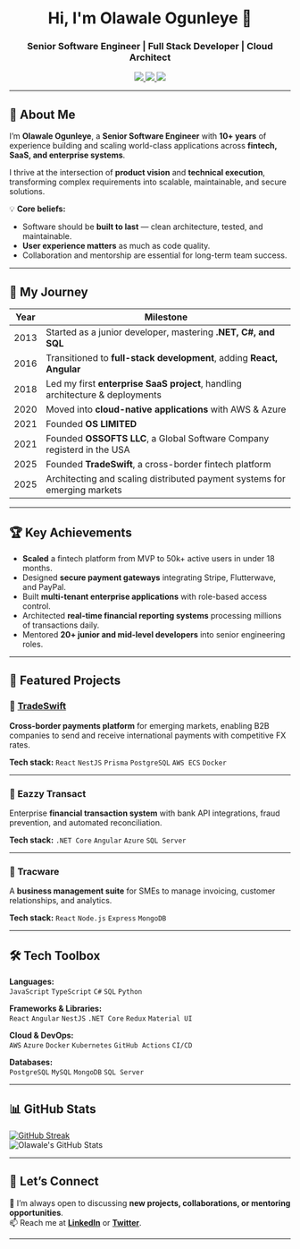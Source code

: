 <h1 align="center">Hi, I'm Olawale Ogunleye 👋</h1>
<h3 align="center">Senior Software Engineer | Full Stack Developer | Cloud Architect</h3>

<p align="center">
  <a href="https://www.linkedin.com/in/ogunleye-olawale">
    <img src="https://img.shields.io/badge/LinkedIn-blue?style=for-the-badge&logo=linkedin" />
  </a>
  <a href="https://twitter.com/wealsegun">
    <img src="https://img.shields.io/badge/Twitter-blue?style=for-the-badge&logo=twitter" />
  </a>
  <a href="https://www.youtube.com/channel/UCjIFYv3KJaU8b4Rk2TLHrxQ">
    <img src="https://img.shields.io/badge/YouTube-red?style=for-the-badge&logo=youtube" />
  </a>
</p>

---

## 🚀 About Me

I’m **Olawale Ogunleye**, a **Senior Software Engineer** with **10+ years** of experience building and scaling world-class applications across **fintech, SaaS, and enterprise systems**.

I thrive at the intersection of **product vision** and **technical execution**, transforming complex requirements into scalable, maintainable, and secure solutions.

💡 **Core beliefs:**
- Software should be **built to last** — clean architecture, tested, and maintainable.
- **User experience matters** as much as code quality.
- Collaboration and mentorship are essential for long-term team success.

---

## 📜 My Journey

| Year | Milestone |
|------|-----------|
| 2013 | Started as a junior developer, mastering **.NET, C#, and SQL** |
| 2016 | Transitioned to **full-stack development**, adding **React, Angular** |
| 2018 | Led my first **enterprise SaaS project**, handling architecture & deployments |
| 2020 | Moved into **cloud-native applications** with AWS & Azure |
| 2021 | Founded **OS LIMITED** |
| 2021 | Founded **OSSOFTS LLC**, a Global Software Company registerd in the USA|
| 2025 | Founded **TradeSwift**, a cross-border fintech platform |
| 2025 | Architecting and scaling distributed payment systems for emerging markets |

---

## 🏆 Key Achievements

- **Scaled** a fintech platform from MVP to 50k+ active users in under 18 months.  
- Designed **secure payment gateways** integrating Stripe, Flutterwave, and PayPal.  
- Built **multi-tenant enterprise applications** with role-based access control.  
- Architected **real-time financial reporting systems** processing millions of transactions daily.  
- Mentored **20+ junior and mid-level developers** into senior engineering roles.

---

## 💼 Featured Projects

### 🔹 [TradeSwift](https://www.tradeswifts.com)
**Cross-border payments platform** for emerging markets, enabling B2B companies to send and receive international payments with competitive FX rates.

**Tech stack:** `React` `NestJS` `Prisma` `PostgreSQL` `AWS ECS` `Docker`

---

### 🔹 Eazzy Transact
Enterprise **financial transaction system** with bank API integrations, fraud prevention, and automated reconciliation.

**Tech stack:** `.NET Core` `Angular` `Azure` `SQL Server`

---

### 🔹 Tracware
A **business management suite** for SMEs to manage invoicing, customer relationships, and analytics.

**Tech stack:** `React` `Node.js` `Express` `MongoDB`

---

## 🛠 Tech Toolbox

**Languages:**  
`JavaScript` `TypeScript` `C#` `SQL` `Python`

**Frameworks & Libraries:**  
`React` `Angular` `NestJS` `.NET Core` `Redux` `Material UI`

**Cloud & DevOps:**  
`AWS` `Azure` `Docker` `Kubernetes` `GitHub Actions` `CI/CD`

**Databases:**  
`PostgreSQL` `MySQL` `MongoDB` `SQL Server`

---

## 📊 GitHub Stats

[![GitHub Streak](https://github-readme-streak-stats.herokuapp.com?user=wealsegun&theme=dark&border=D47B7BB6)](https://git.io/streak-stats)  
![Olawale's GitHub Stats](https://github-readme-stats.vercel.app/api?username=wealsegun&show_icons=true&theme=radical)

---

## 🤝 Let’s Connect

💬 I’m always open to discussing **new projects, collaborations, or mentoring opportunities**.  
📫 Reach me at **[LinkedIn](https://www.linkedin.com/in/ogunleye-olawale)** or **[Twitter](https://twitter.com/wealsegun)**.

---

